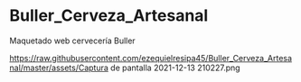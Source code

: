 # Buller_Cerveza_Artesanal
Maquetado web cervecería Buller

https://raw.githubusercontent.com/ezequielresipa45/Buller_Cerveza_Artesanal/master/assets/Captura de pantalla 2021-12-13 210227.png
